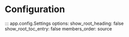 # Configuration

::: app.config.Settings
    options:
      show_root_heading: false
      show_root_toc_entry: false
      members_order: source
